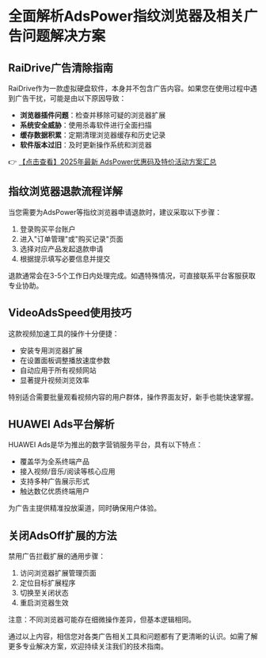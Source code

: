 # 全面解析AdsPower指纹浏览器及相关广告问题解决方案

## RaiDrive广告清除指南

RaiDrive作为一款虚拟硬盘软件，本身并不包含广告内容。如果您在使用过程中遇到广告干扰，可能是由以下原因导致：

- **浏览器插件问题**：检查并移除可疑的浏览器扩展
- **系统安全威胁**：使用杀毒软件进行全面扫描
- **缓存数据积累**：定期清理浏览器缓存和历史记录
- **软件版本过旧**：及时更新操作系统和浏览器

👉 [【点击查看】2025年最新 AdsPower优惠码及特价活动方案汇总](https://bit.ly/adspower_free)

## 指纹浏览器退款流程详解

当您需要为AdsPower等指纹浏览器申请退款时，建议采取以下步骤：

1. 登录购买平台账户
2. 进入"订单管理"或"购买记录"页面
3. 选择对应产品发起退款申请
4. 根据提示填写必要信息并提交

退款通常会在3-5个工作日内处理完成。如遇特殊情况，可直接联系平台客服获取专业协助。

## VideoAdsSpeed使用技巧

这款视频加速工具的操作十分便捷：

- 安装专用浏览器扩展
- 在设置面板调整播放速度参数
- 自动应用于所有视频网站
- 显著提升视频浏览效率

特别适合需要批量观看视频内容的用户群体，操作界面友好，新手也能快速掌握。

## HUAWEI Ads平台解析

HUAWEI Ads是华为推出的数字营销服务平台，具有以下特点：

- 覆盖华为全系终端产品
- 接入视频/音乐/阅读等核心应用
- 支持多种广告展示形式
- 触达数亿优质终端用户

为广告主提供精准投放渠道，同时确保用户体验。

## 关闭AdsOff扩展的方法

禁用广告拦截扩展的通用步骤：

1. 访问浏览器扩展管理页面
2. 定位目标扩展程序
3. 切换至关闭状态
4. 重启浏览器生效

注意：不同浏览器可能存在细微操作差异，但基本逻辑相同。

通过以上内容，相信您对各类广告相关工具和问题都有了更清晰的认识。如需了解更多专业解决方案，欢迎持续关注我们的技术指南。
